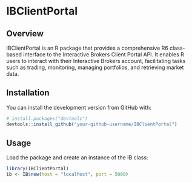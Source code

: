 # IBClientPortal

## Overview
IBClientPortal is an R package that provides a comprehensive R6 class-based interface to the Interactive Brokers Client Portal API. It enables R users to interact with their Interactive Brokers account, facilitating tasks such as trading, monitoring, managing portfolios, and retrieving market data.

## Installation
You can install the development version from GitHub with:

```R
# install.packages("devtools")
devtools::install_github("your-github-username/IBClientPortal")
```

## Usage

Load the package and create an instance of the IB class:

```R
library(IBClientPortal)
ib <- IB$new(host = "localhost", port = 5000)
```
